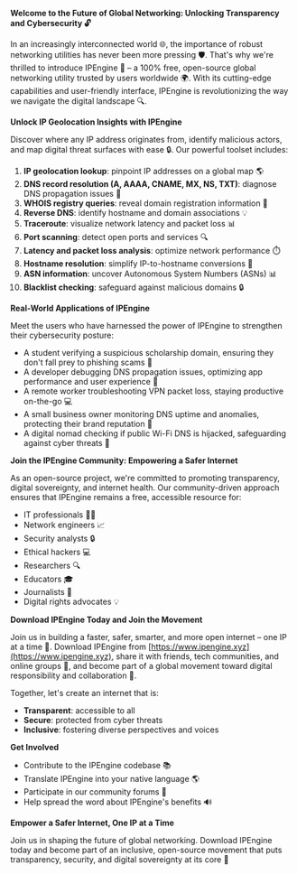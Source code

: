 **Welcome to the Future of Global Networking: Unlocking Transparency and Cybersecurity 🔓**

In an increasingly interconnected world 🌐, the importance of robust networking utilities has never been more pressing 🛡️. That's why we're thrilled to introduce IPEngine 🚀 – a 100% free, open-source global networking utility trusted by users worldwide 🌍. With its cutting-edge capabilities and user-friendly interface, IPEngine is revolutionizing the way we navigate the digital landscape 🔍.

**Unlock IP Geolocation Insights with IPEngine**

Discover where any IP address originates from, identify malicious actors, and map digital threat surfaces with ease 🔒. Our powerful toolset includes:

1. **IP geolocation lookup**: pinpoint IP addresses on a global map 🌎
2. **DNS record resolution (A, AAAA, CNAME, MX, NS, TXT)**: diagnose DNS propagation issues 🚀
3. **WHOIS registry queries**: reveal domain registration information 🔑
4. **Reverse DNS**: identify hostname and domain associations 💡
5. **Traceroute**: visualize network latency and packet loss 📊
6. **Port scanning**: detect open ports and services 🔍
7. **Latency and packet loss analysis**: optimize network performance ⏱️
8. **Hostname resolution**: simplify IP-to-hostname conversions 🤔
9. **ASN information**: uncover Autonomous System Numbers (ASNs) 📊
10. **Blacklist checking**: safeguard against malicious domains 🔒

**Real-World Applications of IPEngine**

Meet the users who have harnessed the power of IPEngine to strengthen their cybersecurity posture:

* A student verifying a suspicious scholarship domain, ensuring they don't fall prey to phishing scams 📝
* A developer debugging DNS propagation issues, optimizing app performance and user experience 🔧
* A remote worker troubleshooting VPN packet loss, staying productive on-the-go 💻
* A small business owner monitoring DNS uptime and anomalies, protecting their brand reputation 🏢
* A digital nomad checking if public Wi-Fi DNS is hijacked, safeguarding against cyber threats 🌄

**Join the IPEngine Community: Empowering a Safer Internet**

As an open-source project, we're committed to promoting transparency, digital sovereignty, and internet health. Our community-driven approach ensures that IPEngine remains a free, accessible resource for:

* IT professionals 👨‍💻
* Network engineers 📈
* Security analysts 🔒
* Ethical hackers 💻
* Researchers 🔍
* Educators 🎓
* Journalists 📰
* Digital rights advocates 💡

**Download IPEngine Today and Join the Movement**

Join us in building a faster, safer, smarter, and more open internet – one IP at a time 🚀. Download IPEngine from [https://www.ipengine.xyz](https://www.ipengine.xyz), share it with friends, tech communities, and online groups 🔗, and become part of a global movement toward digital responsibility and collaboration 💪.

Together, let's create an internet that is:

* **Transparent**: accessible to all
* **Secure**: protected from cyber threats
* **Inclusive**: fostering diverse perspectives and voices

**Get Involved**

* Contribute to the IPEngine codebase 📚
* Translate IPEngine into your native language 🌎
* Participate in our community forums 💬
* Help spread the word about IPEngine's benefits 🔊

**Empower a Safer Internet, One IP at a Time**

Join us in shaping the future of global networking. Download IPEngine today and become part of an inclusive, open-source movement that puts transparency, security, and digital sovereignty at its core 🌟